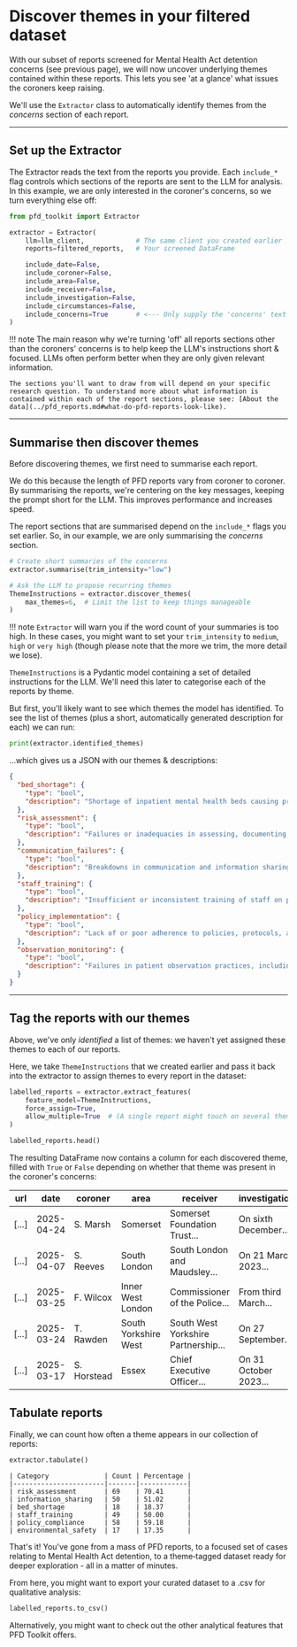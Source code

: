# Discover themes in your filtered dataset

With our subset of reports screened for Mental Health Act detention concerns (see previous page), we will now uncover underlying themes contained within these reports. This lets you see 'at a glance' what issues the coroners keep raising.

We'll use the `Extractor` class to automatically identify themes from the *concerns* section of each report.

---

## Set up the Extractor

The Extractor reads the text from the reports you provide. Each `include_*` flag controls which sections of the reports are sent to the LLM for analysis. In this example, we are only interested in the coroner's concerns, so we turn everything else off:

```python
from pfd_toolkit import Extractor

extractor = Extractor(
    llm=llm_client,             # The same client you created earlier
    reports=filtered_reports,   # Your screened DataFrame

    include_date=False,
    include_coroner=False,
    include_area=False,
    include_receiver=False,
    include_investigation=False,
    include_circumstances=False,
    include_concerns=True       # <--- Only supply the 'concerns' text
)
```

!!! note
    The main reason why we're turning 'off' all reports sections other than the coroners' concerns is to help keep the LLM's instructions short & focused. LLMs often perform better when they are only given relevant information.

    The sections you'll want to draw from will depend on your specific research question. To understand more about what information is contained within each of the report sections, please see: [About the data](../pfd_reports.md#what-do-pfd-reports-look-like).


---

## Summarise then discover themes

Before discovering themes, we first need to summarise each report. 

We do this because the length of PFD reports vary from coroner to coroner. By summarising the reports, we're centering on the key messages, keeping the prompt short for the LLM. This improves performance and increases speed.

The report sections that are summarised depend on the `include_*` flags you set earlier. So, in our example, we are only summarising the *concerns* section.



```python
# Create short summaries of the concerns
extractor.summarise(trim_intensity="low")

# Ask the LLM to propose recurring themes
ThemeInstructions = extractor.discover_themes(
    max_themes=6,  # Limit the list to keep things manageable
)
```

!!! note
    `Extractor` will warn you if the word count of your summaries is too high. In these cases, you might want to set your `trim_intensity` to `medium`, `high` or `very high` (though please note that the more we trim, the more detail we lose).


`ThemeInstructions` is a Pydantic model containing a set of detailed instructions for the LLM. We'll need this later to categorise each of the reports by theme.

But first, you'll likely want to see which themes the model has identified. To see the list of themes (plus a short, automatically generated description for each) we can run:

```python
print(extractor.identified_themes)
```

...which gives us a JSON with our themes & descriptions:

```json
{
  "bed_shortage": {
    "type": "bool",
    "description": "Shortage of inpatient mental health beds causing prolonged waits, inappropriate placements, and increased risks."
  },
  "risk_assessment": {
    "type": "bool",
    "description": "Failures or inadequacies in assessing, documenting, and managing patient risks including suicide, self-harm, and violence."
  },
  "communication_failures": {
    "type": "bool",
    "description": "Breakdowns in communication and information sharing between healthcare staff, agencies, families, and police."
  },
  "staff_training": {
    "type": "bool",
    "description": "Insufficient or inconsistent training of staff on policies, clinical knowledge, risk management, and emergency procedures."
  },
  "policy_implementation": {
    "type": "bool",
    "description": "Lack of or poor adherence to policies, protocols, and guidance leading to unsafe practices and delays."
  },
  "observation_monitoring": {
    "type": "bool",
    "description": "Failures in patient observation practices, including inadequate monitoring, falsification of records, and unclear procedures."
  }
}
```

---

## Tag the reports with our themes

Above, we've only _identified_ a list of themes: we haven't yet assigned these themes to each of our reports.

Here, we take `ThemeInstructions` that we created earlier and pass it back into the extractor to assign themes to every report in the dataset:

```python
labelled_reports = extractor.extract_features(
    feature_model=ThemeInstructions,
    force_assign=True,
    allow_multiple=True  # (A single report might touch on several themes)
)

labelled_reports.head()
```

The resulting DataFrame now contains a column for each discovered theme, filled with `True` or `False` depending on whether that theme was present in the coroner's concerns:

| url    | date       | coroner    | area              | receiver                   | investigation            | circumstances           | concerns               | bed_shortage | risk_assessment | communication_failures | staff_training | policy_implementation | observation_monitoring |
|--------|------------|------------|-------------------|----------------------------|--------------------------|-------------------------|------------------------|--------------|-----------------|-----------------------|----------------|-----------------------|-----------------------|
| [...]  | 2025-04-24 | S. Marsh   | Somerset          | Somerset Foundation Trust... | On sixth December...     | Anne first presented... | Anne was not sent...   | False        | True            | True                  | True           | False                | False                |
| [...]  | 2025-04-07 | S. Reeves  | South London      | South London and Maudsley... | On 21 March 2023...      | Christopher McDonald... | The evidence heard...  | False        | False           | False                 | True           | True                 | False                |
| [...]  | 2025-03-25 | F. Wilcox  | Inner West London | Commissioner of the Police... | From third March...      | Mr Omishore had been... | That there is an...    | False        | True            | True                  | True           | False                | False                |
| [...]  | 2025-03-24 | T. Rawden  | South Yorkshire West | South West Yorkshire Partnership... | On 27 September...     | Claire Louise Driver... | The inquest heard...   | False        | True            | True                  | True           | False                | False                |
| [...]  | 2025-03-17 | S. Horstead| Essex             | Chief Executive Officer...   | On 31 October 2023...    | On the 23rd September... | (a) Failures in care... | False        | True            | True                  | False          | True                 | False                |


## Tabulate reports

Finally, we can count how often a theme appears in our collection of reports:


```python
extractor.tabulate()
```

```
| Category              | Count | Percentage |
|-----------------------|-------|------------|
| risk_assessment       | 69    | 70.41      |
| information_sharing   | 50    | 51.02      |
| bed_shortage          | 18    | 18.37      |
| staff_training        | 49    | 50.00      |
| policy_compliance     | 58    | 59.18      |
| environmental_safety  | 17    | 17.35      |
```
That's it! You've gone from a mass of PFD reports, to a focused set of cases relating to Mental Health Act detention, to a theme‑tagged dataset ready for deeper exploration - all in a matter of minutes.

From here, you might want to export your curated dataset to a .csv for qualitative analysis:

```python
labelled_reports.to_csv()
```

Alternatively, you might want to check out the other analytical features that PFD Toolkit offers.